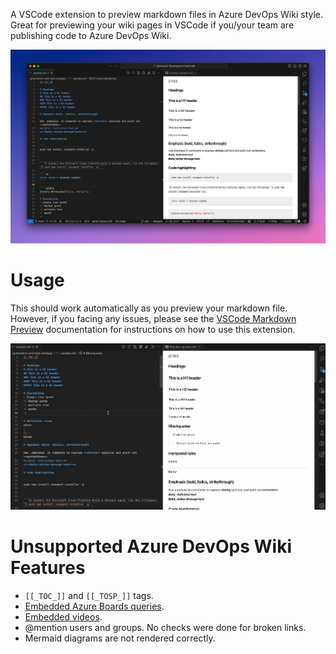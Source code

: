 A VSCode extension to preview markdown files in Azure DevOps Wiki style.
Great for previewing your wiki pages in VSCode if you/your team are publishing code to Azure DevOps Wiki.

![Preview](images/screenshot.png)

# Usage
This should work automatically as you preview your markdown file. However, if you facing any issues, please see the [VSCode Markdown Preview](https://code.visualstudio.com/Docs/languages/markdown#_markdown-preview) documentation for instructions on how to use this extension.

![Gif](images/azdo-wiki-preview.gif)


# Unsupported Azure DevOps Wiki Features
- `[[_TOC_]]` and `[[_TOSP_]]` tags.
- [Embedded Azure Boards queries](https://learn.microsoft.com/en-us/azure/devops/project/wiki/markdown-guidance?view=azure-devops#embed-azure-boards-query-results-in-wiki).
- [Embedded videos](https://learn.microsoft.com/en-us/azure/devops/project/wiki/markdown-guidance?view=azure-devops#embed-videos-in-a-wiki-page).
- @mention users and groups.
No checks were done for broken links.
- Mermaid diagrams are not rendered correctly.
